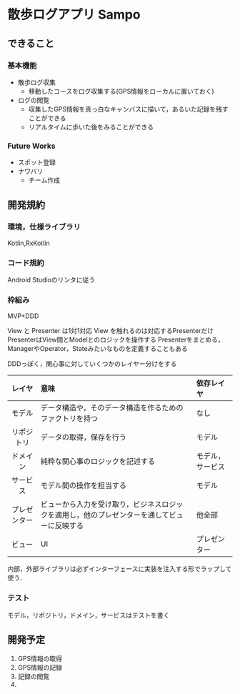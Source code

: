 # 散歩ログアプリ Sampo
## できること
### 基本機能
- 散歩ログ収集
    - 移動したコースをログ収集する(GPS情報をローカルに置いておく)
- ログの閲覧
    - 収集したGPS情報を真っ白なキャンバスに描いて，あるいた記録を残すことができる
    - リアルタイムに歩いた後をみることができる

### Future Works
- スポット登録
- ナワバリ
    - チーム作成
   
## 開発規約
### 環境，仕様ライブラリ
Kotlin,RxKotlin

### コード規約
Android Studioのリンタに従う

### 枠組み
MVP+DDD

View と Presenter は1対1対応
View を触れるのは対応するPresenterだけ
PresenterはView間とModelとのロジックを操作する
Presenterをまとめる，ManagerやOperator，Stateみたいなものを定義することもある

DDDっぽく，関心事に対していくつかのレイヤー分けをする

| レイヤ | 意味　| 依存レイヤ |
|:--:|:--|:-- |
| モデル| データ構造や，そのデータ構造を作るためのファクトリを持つ|なし |
| リポジトリ| データの取得，保存を行う|モデル|
|ドメイン| 純粋な関心事のロジックを記述する|モデル，サービス|
|サービス|モデル間の操作を担当する|モデル|
|プレゼンター|ビューから入力を受け取り，ビジネスロジックを適用し，他のプレゼンターを通してビューに反映する|他全部|
|ビュー|UI|プレゼンター|

内部，外部ライブラリは必ずインターフェースに実装を注入する形でラップして使う．

### テスト
モデル，リポジトリ，ドメイン，サービスはテストを書く

## 開発予定

1. GPS情報の取得
1. GPS情報の記録
1. 記録の閲覧
1. 